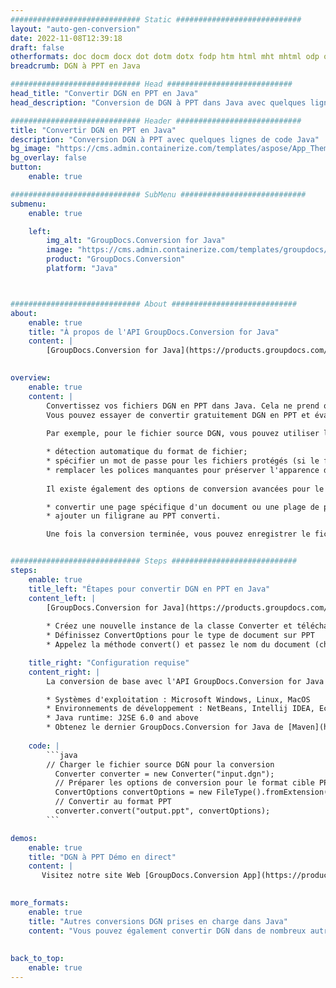 ```yaml
---
############################# Static ############################
layout: "auto-gen-conversion"
date: 2022-11-08T12:39:18
draft: false
otherformats: doc docm docx dot dotm dotx fodp htm html mht mhtml odp odt otp pot potm potx pps ppsm ppsx ppt pptm pptx rtf
breadcrumb: DGN à PPT en Java

############################# Head ############################
head_title: "Convertir DGN en PPT en Java"
head_description: "Conversion de DGN à PPT dans Java avec quelques lignes de code. Convertissez plus de 160 formats de fichiers à l'aide de l'API de conversion de documents GroupDocs pour Java"

############################# Header ############################
title: "Convertir DGN en PPT en Java"
description: "Conversion DGN à PPT avec quelques lignes de code Java"
bg_image: "https://cms.admin.containerize.com/templates/aspose/App_Themes/V3/images/bg/header1.png"
bg_overlay: false
button:
    enable: true

############################# SubMenu ############################
submenu:
    enable: true

    left:
        img_alt: "GroupDocs.Conversion for Java"
        image: "https://cms.admin.containerize.com/templates/groupdocs/images/product-logos/90x90-noborder/groupdocs-conversion-java.png"
        product: "GroupDocs.Conversion"
        platform: "Java"



############################# About ############################
about:
    enable: true
    title: "À propos de l'API GroupDocs.Conversion for Java"
    content: |
        [GroupDocs.Conversion for Java](https://products.groupdocs.com/conversion/java/) est une API de conversion de format de fichier avancée pour la conversion entre les formats d'image et de document populaires tels que Microsoft Office, OpenDocument, PDF, HTML, e-mail, CAO. et bien plus encore avec seulement quelques lignes de code. L'API native détecte automatiquement les formats des documents originaux et propose de nombreuses options de personnalisation des documents convertis. Outre la fonction d'extraction d'informations d'un document, il prend également en charge la mise en cache des résultats de conversion sur le disque local par défaut. Cependant, tout type de stockage de cache peut être pris en charge en implémentant les interfaces appropriées - Amazon S3, Dropbox, Google Drive, Windows Azure, Reddis ou tout autre.
    

overview:
    enable: true
    content: |
        Convertissez vos fichiers DGN en PPT dans Java. Cela ne prend que quelques lignes de code Java sur n'importe quelle plate-forme de votre choix, telle que Windows, Linux, macOS.
        Vous pouvez essayer de convertir gratuitement DGN en PPT et évaluer la qualité des résultats de conversion. En plus des scripts de conversion de fichiers simples, vous pouvez essayer des options plus sophistiquées pour charger le fichier source DGN et stocker la sortie PPT. 
        
        Par exemple, pour le fichier source DGN, vous pouvez utiliser les options de chargement suivantes :

        * détection automatique du format de fichier;
        * spécifier un mot de passe pour les fichiers protégés (si le format de fichier le prend en charge);
        * remplacer les polices manquantes pour préserver l'apparence du document.
        
        Il existe également des options de conversion avancées pour le fichier PPT :

        * convertir une page spécifique d'un document ou une plage de pages;
        * ajouter un filigrane au PPT converti.

        Une fois la conversion terminée, vous pouvez enregistrer le fichier PPT dans votre chemin de fichier local ou dans un stockage tiers tel que FTP, Amazon S3, Google Drive, Dropbox, etc. Veuillez noter - pour convertir DGN à PPT, vous n'avez pas besoin d'installer de logiciel supplémentaire, tel que MS Office, Open Office, Adobe Acrobat Reader, etc.


############################# Steps ############################
steps:
    enable: true
    title_left: "Étapes pour convertir DGN en PPT en Java"
    content_left: |
        [GroupDocs.Conversion for Java](https://products.groupdocs.com/conversion/java/) permet aux développeurs de convertir facilement le fichier DGN en PPT avec quelques lignes de code.
        
        * Créez une nouvelle instance de la classe Converter et téléchargez le fichier DGN avec le chemin complet
        * Définissez ConvertOptions pour le type de document sur PPT
        * Appelez la méthode convert() et passez le nom du document (chemin complet) et le format (PPT) en tant que paramètre

    title_right: "Configuration requise"
    content_right: |
        La conversion de base avec l'API GroupDocs.Conversion for Java peut être effectuée avec seulement quelques lignes de code. Nos API sont prises en charge sur toutes les principales plates-formes et systèmes d'exploitation. Avant d'exécuter le code ci-dessous, assurez-vous que les prérequis suivants sont installés sur votre système.

        * Systèmes d'exploitation : Microsoft Windows, Linux, MacOS
        * Environnements de développement : NetBeans, Intellij IDEA, Eclipse, etc.
        * Java runtime: J2SE 6.0 and above
        * Obtenez le dernier GroupDocs.Conversion for Java de [Maven](https://repository.groupdocs.com/webapp/#/artifacts/browse/tree/General/repo/com/groupdocs/groupdocs-conversion)
         
    code: |
        ```java    
        // Charger le fichier source DGN pour la conversion
          Converter converter = new Converter("input.dgn");
          // Préparer les options de conversion pour le format cible PPT
          ConvertOptions convertOptions = new FileType().fromExtension("ppt").getConvertOptions();
          // Convertir au format PPT
          converter.convert("output.ppt", convertOptions);
        ```

demos:
    enable: true
    title: "DGN à PPT Démo en direct"
    content: |
       Visitez notre site Web [GroupDocs.Conversion App](https://products.groupdocs.app/conversion/family) et essayez la conversion DGN à PPT maintenant. La démo gratuite présente les avantages suivants
          

more_formats:
    enable: true
    title: "Autres conversions DGN prises en charge dans Java"
    content: "Vous pouvez également convertir DGN dans de nombreux autres formats de fichiers. Veuillez consulter la liste ci-dessous."
       
       
back_to_top:
    enable: true
---
```

